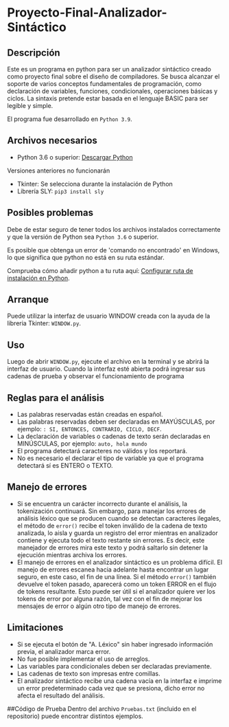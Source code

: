 # Proyecto-Final-Analizador-Sintáctico

## Descripción
Este es un programa en python para ser un analizador sintáctico creado como proyecto final sobre el diseño de compiladores.
Se busca alcanzar el soporte de varios conceptos fundamentales de programación, como declaración de variables, funciones, condicionales, operaciones básicas y ciclos.
La sintaxis pretende estar basada en el lenguaje BASIC para ser legible y simple. 


El programa fue desarrollado en ```Python 3.9```.

## Archivos necesarios
- Python 3.6 o superior: [Descargar Python](https://www.python.org/downloads/)

Versiones anteriores no funcionarán
- Tkinter: Se selecciona durante la instalación de Python
- Librería SLY: ```pip3 install sly```

## Posibles problemas
Debe de estar seguro de tener todos los archivos instalados correctamente y que la versión de Python sea ```Python 3.6``` o superior.

Es posible que obtenga un error de 'comando no encontrado' en Windows, lo que significa que python no está en su ruta estándar.

Comprueba cómo añadir python a tu ruta aquí: [Configurar ruta de instalación en Python](http://superuser.com/questions/143119/how-to-add-python-to-the-windows-path).

## Arranque
Puede utilizar la interfaz de usuario WINDOW creada con la ayuda de la libreria Tkinter: ```WINDOW.py```.

## Uso
Luego de abrir ```WINDOW.py```, ejecute el archivo en la terminal y se abrirá la interfaz de usuario. Cuando la interfaz esté abierta podrá ingresar sus cadenas de prueba y observar el funcionamiento de programa

## Reglas para el análisis 
-	Las palabras reservadas están creadas en español.
-	Las palabras reservadas deben ser declaradas en  MAYÚSCULAS, por ejemplo: ```: SI, ENTONCES, CONTRARIO, CICLO, DECF```.
-	La declaración de variables o cadenas de texto serán declaradas en MINÚSCULAS, por ejemplo: ```auto, hola mundo```
-	El programa detectará caracteres no válidos y los reportará.
- No es necesario el declarar el tipo de variable ya que el programa detectará sí es ENTERO o TEXTO.

## Manejo de errores
- Si se encuentra un carácter incorrecto durante el análisis, la tokenización continuará. Sin embargo, para manejar los errores de análisis léxico que se producen cuando se detectan caracteres ilegales, el método de ```error()``` recibe el token inválido de la cadena de texto analizada, lo aisla y guarda un registro del error mientras en analizador contiene y ejecuta todo el texto restante sin errores. Es decir, este manejador de errores mira este texto y podrá saltarlo sin detener la ejecución mientras archiva los errores.
- El manejo de errores en el analizador sintáctico es un problema difícil. El manejo de errores escanea hacia adelante hasta encontrar un lugar seguro, en este caso, el fin de una línea. Si el método ```error()``` también devuelve el token pasado, aparecerá como un token ERROR en el flujo de tokens resultante. Esto puede ser útil si el analizador quiere ver los tokens de error por alguna razón, tal vez con el fin de mejorar los mensajes de error o algún otro tipo de manejo de errores.

## Limitaciones
- Si se ejecuta el botón de "A. Léxico" sin haber ingresado información previa, el analizador marca error.
- No fue posible implementar el uso de arreglos.
- Las variables para condicionales deben ser declaradas previamente.
- Las cadenas de texto son impresas entre comillas.
- El analizador sintáctico recibe una cadena vacía en la interfaz e imprime un error predeterminado cada vez que se presiona, dicho error no afecta el resultado del análisis.

##Código de Prueba
Dentro del archivo ```Pruebas.txt``` (incluido en el repositorio) puede encontrar distintos ejemplos.
